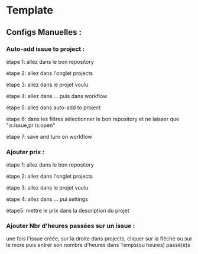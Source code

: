 # Template

## Configs Manuelles :

### Auto-add issue to project :
étape 1: allez dans le bon repository

étape 2: allez dans l'onglet projects

étape 3: allez dans le projet voulu

étape 4: allez dans ... puis dans workflow

étape 5: allez dans auto-add to project

étape 6: dans les filtres sélectionner le bon repository et ne laisser que "is:issue,pr is:open"

étape 7: save and turn on workflow

### Ajouter prix :
étape 1: allez dans le bon repository

étape 2: allez dans l'onglet projects

étape 3: allez dans le projet voulu

étape 4: allez dans ... pui settings

étape5: mettre le prix dans la description du projet

### Ajouter Nbr d'heures passées sur un issue :
une fois l'issue créée, sur la droite dans projects, cliquer sur la flèche ou sur le more puis entrer son nombre d'heures dans Temps(ou heures) passé(e)s

